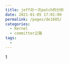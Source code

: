 ```yaml
---
title: jeff对一次patch的分析
date: 2021-01-05 17:01:09
permalink: /pages/de1605/
categories:
  - Kernel
  - committer之路
tags:
  - 
---
```

1
